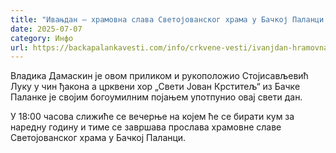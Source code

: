 ```yaml
---
title: "Ивањдан – храмовна слава Светојованског храма у Бачкој Паланци (ВИДЕО)"
date: 2025-07-07
category: Инфо
url: https://backapalankavesti.com/info/crkvene-vesti/ivanjdan-hramovna-slava-svetojovanskog-hrama-u-backoj-palanci-video/
---
```


Владика Дамаскин је овом приликом и рукоположио Стојисављевић Луку у чин ђакона а црквени хор „Свети Јован Крститељ“ из Бачке Паланке је својим богоумилним појањем употпунио овај свети дан.

У 18:00 часова слижиће се вечерње на којем ће се бирати кум за наредну годину и тиме се завршава прослава храмовне славе Светојованског храма у Бачкој Паланци.
